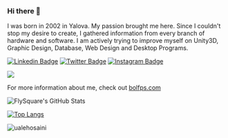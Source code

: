 <!--
**FlySquare/FlySquare** is a ✨ _special_ ✨ repository because its `README.md` (this file) appears on your GitHub profile. -->
### Hi there 👋


I was born in 2002 in Yalova. My passion brought me here. Since I couldn't stop my desire to create, I gathered information from every branch of hardware and software. I am actively trying to improve myself on Unity3D, Graphic Design, Database, Web Design and Desktop Programs. 

[![Linkedin Badge](https://img.shields.io/badge/flysquare-gray?style=for-the-badge&logo=linkedin)](https://www.linkedin.com/in/flysquare/)
[![Twitter Badge](https://img.shields.io/badge/flysquare0-gray?style=for-the-badge&logo=twitter)](https://twitter.com/flysquare0/)
[![Instagram Badge](https://img.shields.io/badge/fly.square-gray?style=for-the-badge&logo=instagram)](https://instagram.com/fly.square)

![](https://komarev.com/ghpvc/?username=flysquare&color=green)


For more information about me, check out [bolfps.com](https://bolfps.com)

![FlySquare's GitHub Stats](https://github-readme-stats.vercel.app/api?username=flysquare&show_icons=true)

[![Top Langs](https://github-readme-stats.vercel.app/api/top-langs/?username=FlySquare&layout=compact)](https://github.com/ualehosaini)
<p><img align="center" src="https://github-readme-streak-stats.herokuapp.com/?user=FlySquare&" alt="ualehosaini" /></p> 
